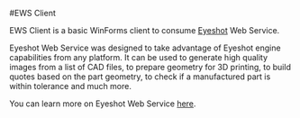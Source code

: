 #EWS Client

EWS Client is a basic WinForms client to consume [Eyeshot](http://www.devdept.com/eyeshot) Web Service.

Eyeshot Web Service was designed to take advantage of Eyeshot engine capabilities from any platform. It can be used to generate high quality images from a list of CAD files, to prepare geometry for 3D printing, to build quotes based on the part geometry, to check if a manufactured part is within tolerance and much more.

You can learn more on Eyeshot Web Service [here](https://www.devdept.com/Products/Eyeshot/WebService). 
